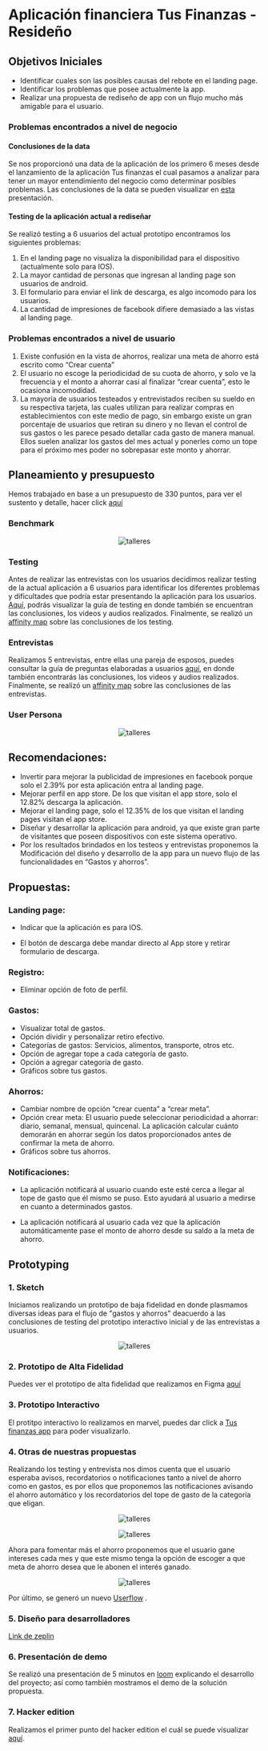 # Aplicación financiera Tus Finanzas - Resideño

## Objetivos Iniciales

* Identificar cuales son las posibles causas del rebote en el landing page.
* Identificar los problemas que posee actualmente la app.
* Realizar una propuesta de rediseño de app con un flujo mucho más amigable para el usuario.

### Problemas encontrados a nivel de negocio 

#### Conclusiones de la data

Se nos proporcionó una data de la aplicación de los primero 6 meses desde el lanzamiento de la aplicación Tus finanzas el cual pasamos a analizar para tener un mayor entendimiento del negocio como determinar posibles problemas. Las conclusiones de la data se pueden visualizar en [esta](https://docs.google.com/presentation/d/1Z7585VzphH2l1c1yBimRueJYj4Xl-_PyPUh6WX7KRwQ/edit?usp=sharing) presentación.

#### Testing de la aplicación actual a rediseñar

Se realizó testing a 6 usuarios del actual prototipo encontramos los siguientes problemas:

1. En el landing page no visualiza la disponibilidad para el dispositivo (actualmente solo para IOS).
2. La mayor cantidad de personas que ingresan al landing page son usuarios de android.
3. El formulario para enviar el link de descarga, es algo incomodo para los usuarios.
4. La cantidad de impresiones de facebook difiere demasiado a las vistas al landing page.

### Problemas encontrados a nivel de usuario

1. Existe confusión en la vista de ahorros, realizar una meta de ahorro está escrito como “Crear cuenta”
2. El usuario no escoge la periodicidad de su cuota de ahorro, y solo ve la frecuencia y el monto a ahorrar casi al finalizar “crear cuenta”, esto le ocasiona incomodidad.
3. La mayoría de usuarios testeados y entrevistados reciben su sueldo en su respectiva tarjeta, las cuales utilizan para realizar compras en establecimientos con este medio de pago, sin embargo existe un gran porcentaje de usuarios que retiran su dinero y no llevan el control de sus gastos o les parece pesado detallar cada gasto de manera manual. Ellos suelen analizar los gastos del mes actual y ponerles como un tope para el próximo mes poder no sobrepasar este monto y ahorrar.

## Planeamiento y presupuesto
Hemos trabajado en base a un presupuesto de 330 puntos, para ver el sustento y detalle, hacer click [aquí](https://docs.google.com/spreadsheets/d/1iTTE4I9BoogeJpxasQy6_O3esUpVbxuLFGqa4HDFR6U/edit)

### Benchmark

<p align = "center"><img src="benchmarck.png " alt="talleres" border="0"></p>

### Testing

Antes de realizar las entrevistas con los usuarios decidimos realizar testing de la actual aplicación a 6 usuarios para identificar los diferentes problemas y dificultades que podría estar presentando la aplicación para los usuarios. [Aquí](https://drive.google.com/drive/folders/1tX4PPUeOUeuWNRhZAqV5d19Zht0OU53D?usp=sharing), podrás visualizar la guía de testing en donde también se encuentran las conclusiones, los videos y audios realizados. Finalmente, se realizó un [affinity map](https://realtimeboard.com/app/board/o9J_kzenrq8=/) sobre las conclusiones de los testing. 

### Entrevistas

Realizamos 5 entrevistas, entre ellas una pareja de esposos, puedes consultar la guía de preguntas elaboradas a usuarios [aquí](https://drive.google.com/drive/folders/1qaPnOur8W1crgtfNnjKHyNUSoNZ3Ajzp), en donde también encontrarás las conclusiones, los videos y audios realizados. Finalmente, se realizó un [affinity map](https://realtimeboard.com/app/board/o9J_kzepe7g=/) sobre las conclusiones de las entrevistas. 


### User Persona

<p align = "center"><img src="userPersona.png " alt="talleres" border="0"></p>



## Recomendaciones:
* Invertir para mejorar la publicidad de impresiones en facebook porque solo el 2.39% por esta aplicación entra al landing page.
* Mejorar perfil en app store. De los que visitan el app store, solo el 12.82% descarga la aplicación. 
* Mejorar el landing page, solo el 12.35% de los que visitan el landing pages visitan el app store.
* Diseñar y desarrollar la aplicación para android, ya que existe gran parte de visitantes que poseen dispositivos con este sistema operativo.
* Por los resultados brindados en los testeos y entrevistas proponemos la Modificación del diseño y desarrollo de la app para un nuevo flujo de las funcionalidades en  “Gastos y ahorros”.


## Propuestas:

### Landing page: 

* Indicar que la aplicación es para IOS.

* El botón de descarga debe mandar directo al App store y retirar formulario de descarga.


### Registro: 

* Eliminar opción de foto de perfil.
 

### Gastos: 

* Visualizar total de gastos.
* Opción dividir y personalizar retiro efectivo.
* Categorías de gastos: Servicios, alimentos, transporte, otros etc.
* Opción de agregar tope a cada categoría de gasto.
* Opción a agregar categoría de gasto.
* Gráficos sobre tus gastos.


### Ahorros: 

* Cambiar nombre de opción “crear cuenta” a “crear meta”.
* Opción crear meta: El usuario puede seleccionar periodicidad a ahorrar: diario, semanal, mensual, quincenal. La aplicación calcular cuánto demorarán en ahorrar según los datos proporcionados antes de confirmar la meta de ahorro.
* Gráficos sobre tus ahorros.


### Notificaciones:

* La aplicación notificará al usuario cuando este esté cerca a llegar al tope de gasto que él mismo se puso. Esto ayudará al usuario a medirse en cuanto a determinados gastos.

* La aplicación notificará al usuario cada vez que la aplicación automáticamente pase el monto de ahorro desde su saldo a la meta de ahorro.



## Prototyping
 
### 1. Sketch
Iniciamos realizando un prototipo de baja fidelidad en donde plasmamos diversas ideas para el flujo de "gastos y ahorros" deacuerdo a las conclusiones de testing del prototipo interactivo inicial y de las entrevistas a usuarios.

<p align = "center"><img src="skecth.jpg " alt="talleres" border="0"></p>

### 2. Prototipo de Alta Fidelidad

Puedes ver el prototipo de alta fidelidad que realizamos en Figma [aquí](https://www.figma.com/file/cx9Bb3rkGkGoo130qJ8nor/proyecto-Tus-Finanzas-App-redise%C3%B1o?node-id=0%3A1)


### 3. Prototipo Interactivo

El protitpo interactivo lo realizamos en marvel, puedes dar click a [Tus finanzas app](https://marvelapp.com/5j3hbj9/screen/48644047) para poder visualizarlo.

### 4. Otras de nuestras propuestas

Realizando los testing y entrevista nos dimos cuenta que el usuario esperaba avisos, recordatorios o notificaciones tanto a nivel de ahorro como en gastos, es por ellos que proponemos las notificaciones avisando el ahorro automático y los recordatorios del tope de gasto de la categoría que eligan.

<p align = "center"><img src="notificacion.png " alt="talleres" border="0"></p>

<p align = "center"><img src="notificacion1.png" alt="talleres" border="0"></p>

Ahora para fomentar más el ahorro proponemos que el usuario gane intereses cada mes y que este mismo tenga la opción de escoger a que meta de ahorro desea que le abonen el interés ganado.

<p align = "center"><img src="fomentarAhorro.png " alt="talleres" border="0"></p>



Por último, se generó un nuevo [Userflow](https://userflows.marvelapp.com/5j3hbj9) .


### 5. Diseño para desarrolladores

[Link de zeplin](https://zpl.io/VQE3Qjk)

### 6. Presentación de demo

Se realizó una presentación de 5 minutos en [loom](https://www.useloom.com/share/657cc36489e5499b869c3d48a614ec4e) explicando el desarrollo del proyecto; así como también mostramos el demo de la solución propuesta.

### 7. Hacker edition

Realizamos el primer punto del hacker edition el cuál se puede visualizar [aquí](https://docs.google.com/document/d/1BaNfF4g5cqwvpfZMfraOqA98dCQhruOGrk_Mo88YTrs/edit?usp=sharing).













